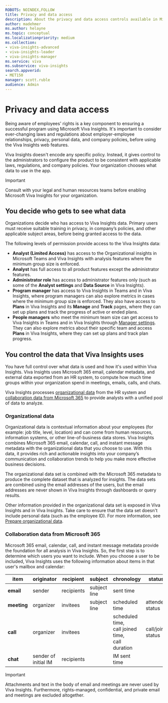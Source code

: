 ```yaml
---
ROBOTS: NOINDEX,FOLLOW
title: Privacy and data access
description: About the privacy and data access controls available in Microsoft Viva Insights 
author: madehmer
ms.author: helayne
ms.topic: conceptual
ms.localizationpriority: medium
ms.collection:  
- viva-insights-advanced
- viva-insights-leader
- viva-insights-manager 
ms.service: viva 
ms.subservice: viva-insights 
search.appverid: 
- MET150 
manager: scott.ruble
audience: Admin
---
```


# Privacy and data access

Being aware of employees' rights is a key component to ensuring a successful program using Microsoft Viva Insights. It's important to consider ever-changing laws and regulations about employer-employee relationships, privacy, personal data, and company policies, before using the Viva Insights web features.

Viva Insights doesn't encode any specific policy. Instead, it gives control to the administrators to configure the product to be consistent with applicable laws, regulations, and company policies. Your organization chooses what data to use in the app.

>[!Important]
>Consult with your legal and human resources teams before enabling Microsoft Viva Insights for your organization.

## You decide who gets to see what data

Organizations decide who has access to Viva Insights data. Primary users must receive suitable training in privacy, in company’s policies, and other applicable subject areas, before being granted access to the data.

The following levels of permission provide access to the Viva Insights data:

* **Analyst (Limited Access)** has access to the Organizational insights in Microsoft Teams and Viva Insights with analysis features where the minimum group size is enforced.
* **Analyst** has full access to all product features except the administrator features.
* **Administrator role** has access to administrator features only (such as some of the **Analyst settings** and **Data Source** in Viva Insights).
* **Program manager** has access to Viva Insights in Teams and in Viva Insights, where program managers can also explore metrics in cases where the minimum group size is enforced. They also have access to **Plans** in Viva Insights and its **Manage** and **Track** pages, where they can set up plans and track the progress of active or ended plans.
* **People managers** who meet the minimum team size can get access to Viva Insights in Teams and in Viva Insights through [Manager settings](../use/manager-settings.md). They can also explore metrics about their specific team and access **Plans** in Viva Insights, where they can set up plans and track plan progress.

## You control the data that Viva Insights uses

You have full control over what data is used and how it's used within Viva Insights. Viva Insights uses Microsoft 365 email, calendar metadata, and external data exported from an HR system, to compute how much time groups within your organization spend in meetings, emails, calls, and chats.

Viva Insights processes [organizational data](#organizational-data) from the HR system and [collaboration data from Microsoft 365](#collaboration-data-from-microsoft-365) to provide analysts with a unified pool of data to analyze.

### Organizational data

Organizational data is contextual information about your employees (for example: job title, level, location) and can come from human resources, information systems, or other line-of-business data stores. Viva Insights combines Microsoft 365 email, calendar, call, and instant message metadata with the organizational data that you choose to use. With this data, it provides rich and actionable insights into your company’s communication and collaboration trends to help you make more effective business decisions.

The organizational data set is combined with the Microsoft 365 metadata to produce the complete dataset that is analyzed for insights. The data sets are combined using the email addresses of the users, but the email addresses are never shown in Viva Insights through dashboards or query results.

Other information provided in the organizational data set is exposed in Viva Insights and in Viva Insights. Take care to ensure that the data set doesn't include personal data (such as the employee ID).
For more information, see [Prepare organizational data](../setup/prepare-organizational-data.md).

### Collaboration data from Microsoft 365

Microsoft 365 email, calendar, call, and instant message metadata provide the foundation for all analysis in Viva Insights. So, the first step is to determine which users you want to include. When you choose a user to be included, Viva Insights uses the following information about items in that user's mailbox and calendar:

 | item | originator | recipient | subject | chronology | status | venue |
 | ---- | ---- | ---- | ---- | ---- | ---- | ---- | 
 | **email** | sender | recipients | subject line | sent time |  |  | 
 | **meeting** | organizer | invitees | subject line | scheduled time | attendee status | scheduled location | 
 | **call** | organizer | invitees |  | scheduled time, <br>call joined time, <br>call duration | call/join status |  | 
 | **chat** | sender of <br>initial IM | recipients |  | IM sent time |  |  | 

>[!Important]
>Attachments and text in the body of email and meetings are never used by Viva Insights. Furthermore, rights-managed, confidential, and private email and meetings are excluded altogether.
